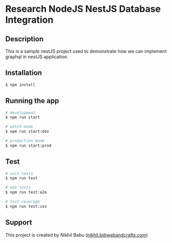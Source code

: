 

# Research NodeJS NestJS Database Integration


## Description

This is a sample nestJS project used to demonstrate how we can implement graphql in nestJS application.

## Installation

```bash
$ npm install
```

## Running the app

```bash
# development
$ npm run start

# watch mode
$ npm run start:dev

# production mode
$ npm run start:prod
```

## Test

```bash
# unit tests
$ npm run test

# e2e tests
$ npm run test:e2e

# test coverage
$ npm run test:cov
```

## Support

This project is created by Nikhil Babu (nikhil.b@webandcrafts.com)


